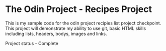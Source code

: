 # The Odin Project - Recipes Project
This is my sample code for the odin project recipies list project checkpoint.
This project will demonstrate my ability to use git, basic HTML skills including lists, headers, bodys, images and links.

Project status - Complete
